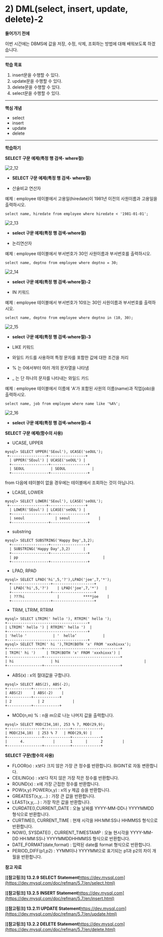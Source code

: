 # 2) DML(select, insert, update, delete)-2

**들어가기 전에**

이번 시간에는 DBMS에 값을 저장, 수정, 삭제, 조회하는 방법에 대해 배워보도록 하겠습니다.

 

 

------

**학습 목표**

1. insert문을 수행할 수 있다.
2. update문을 수행할 수 있다.
3. delete문을 수행할 수 있다.
4. select문을 수행할 수 있다.

 

 

------

**핵심 개념**

- select
- insert
- update
- delete

 

 

------

**학습하기**

**SELECT 구문 예제(특정 행 검색- where절)**



![2_12](https://github.com/namdh9011/web-boostcourse/blob/master/theory/2_DB_%EC%97%B0%EA%B2%B0_%EC%9B%B9_%EC%95%B1/8_SQL_BE/image/2_12.png)

- **SELECT 구문 예제(특정 행 검색- where절)**

- 산술비교 연산자

예제 : employee 테이블에서 고용일(hiredate)이 1981년 이전의 사원이름과 고용일을 출력하시오.

```mysql
select name, hiredate from employee where hiredate < '1981-01-01';
```

![2_13](https://github.com/namdh9011/web-boostcourse/blob/master/theory/2_DB_%EC%97%B0%EA%B2%B0_%EC%9B%B9_%EC%95%B1/8_SQL_BE/image/2_13.png)

- **select 구문 예제(특정 행 검색-where절)**

- 논리연산자

예제 : employee 테이블에서 부서번호가 30인 사원이름과 부서번호를 출력하시오.

```mysql
select name, deptno from employee where deptno = 30;
```

![2_14](https://github.com/namdh9011/web-boostcourse/blob/master/theory/2_DB_%EC%97%B0%EA%B2%B0_%EC%9B%B9_%EC%95%B1/8_SQL_BE/image/2_14.png)

- **select 구문 예제(특정 행 검색-where절)-2**

- IN 키워드

예제 : employee 테이블에서 부서번호가 10또는 30인 사원이름과 부서번호를 출력하시오.

```mysql
select name, deptno from employee where deptno in (10, 30);
```

![2_15](https://github.com/namdh9011/web-boostcourse/blob/master/theory/2_DB_%EC%97%B0%EA%B2%B0_%EC%9B%B9_%EC%95%B1/8_SQL_BE/image/2_15.png)

- **select 구문 예제(특정 행 검색-where절)-3**

- LIKE 키워드
- 와일드 카드를 사용하여 특정 문자를 포함한 값에 대한 조건을 처리
- % 는 0에서부터 여러 개의 문자열을 나타냄
- _ 는 단 하나의 문자를 나타내는 와일드 카드

예제 : employee 테이블에서 이름에 'A'가 포함된 사원의 이름(name)과 직업(job)을 출력하시오.

```mysql
select name, job from employee where name like '%A%';
```

![2_16](https://github.com/namdh9011/web-boostcourse/blob/master/theory/2_DB_%EC%97%B0%EA%B2%B0_%EC%9B%B9_%EC%95%B1/8_SQL_BE/image/2_16.png)

- **select 구문 예제(특정 행 검색-where절)-4**

**SELECT 구문 예제(함수의 사용)**

- UCASE, UPPER

```markup
mysql> SELECT UPPER('SEoul'), UCASE('seOUL');
 +-----------------+-----------------+
  | UPPER('SEoul') | UCASE('seOUL') |
  +-----------------+-----------------+
  | SEOUL            | SEOUL            |
  +-----------------+-----------------+
```

from 다음에 테이블이 없을 경우에는 테이블에서 조회하는 것이 아닙니다.

- LCASE, LOWER

```markup
mysql> SELECT LOWER('SEoul'), LCASE('seOUL');
 +-----------------+-----------------+
  | LOWER('SEoul') | LCASE('seOUL') |
  +-----------------+-----------------+
  | seoul              | seoul             |
  +-----------------+-----------------+
```

- substring

```markup
mysql> SELECT SUBSTRING('Happy Day',3,2);
  +-----------------+-----------------+
  | SUBSTRING('Happy Day',3,2)      |
  +-----------------+-----------------+
  | pp                                       |
  +-----------------+-----------------+
```

- LPAD, RPAD

```markup
mysql> SELECT LPAD('hi',5,'?'),LPAD('joe',7,'*');
  +------------------+-------------------+
  | LPAD('hi',5,'?')    | LPAD('joe',7,'*')   |
  +------------------+-------------------+
  | ???hi               |           ****joe    |
  +------------------+-------------------+
```

- TRIM, LTRIM, RTRIM

```markup
mysql> SELECT LTRIM(' hello '), RTRIM(' hello ');
+-------------------------------------+
| LTRIM(' hello ') | RTRIM(' hello ')  |
+-------------------------------------+
| 'hello '            | '  hello‘            |
+-------------------------------------+
mysql> SELECT TRIM(' hi '),TRIM(BOTH 'x' FROM 'xxxhixxx');
+----------------+-----------------------------------+
| TRIM(' hi ')     | TRIM(BOTH 'x' FROM 'xxxhixxx') |
+----------------+-----------------------------------+
| hi                 | hi                                       |
+----------------+-----------------------------------+
```

- ABS(x) : x의 절대값을 구합니다.

```markup
mysql> SELECT ABS(2), ABS(-2);
+-----------+------------+ 
| ABS(2)     | ABS(-2)    | 
+-----------+------------+ 
| 2            | 2             | 
+-----------+------------+
```

- MOD(n,m) % : n을 m으로 나눈 나머지 값을 출력합니다.

```markup
mysql> SELECT MOD(234,10), 253 % 7, MOD(29,9);
+----------------+------------+-------------+ 
| MOD(234,10)  | 253 % 7   | MOD(29,9) | 
+----------------+------------+-------------+ 
|      4.             |       1      |      2         | 
+----------------+------------+-------------+
```



**SELECT 구문(함수의 사용)**

- FLOOR(x) : x보다 크지 않은 가장 큰 정수를 반환합니다. BIGINT로 자동 변환합니다.
- CEILING(x) : x보다 작지 않은 가장 작은 정수를 반환합니다.
- ROUND(x) : x에 가장 근접한 정수를 반환합니다.
- POW(x,y) POWER(x,y) : x의 y 제곱 승을 반환합니다.
- GREATEST(x,y,...) : 가장 큰 값을 반환합니다.
- LEAST(x,y,...) : 가장 작은 값을 반환합니다.
- CURDATE(),CURRENT_DATE : 오늘 날짜를 YYYY-MM-DD나 YYYYMMDD 형식으로 반환합니다.
- CURTIME(), CURRENT_TIME : 현재 시각을 HH:MM:SS나 HHMMSS 형식으로 반환합니다.
- NOW(), SYSDATE() , CURRENT_TIMESTAMP : 오늘 현시각을 YYYY-MM-DD HH:MM:SS나 YYYYMMDDHHMMSS 형식으로 반환합니다. 
- DATE_FORMAT(date,format) : 입력된 date를 format 형식으로 반환합니다.
- PERIOD_DIFF(p1,p2) : YYMM이나 YYYYMM으로 표기되는 p1과 p2의 차이 개월을 반환합니다.

**참고 자료**

[**[참고링크\] 13.2.9 SELECT Statement**https://dev.mysql.com](https://dev.mysql.com/doc/refman/5.7/en/select.html)

[**[참고링크\] 13.2.5 INSERT Statement**https://dev.mysql.com](https://dev.mysql.com/doc/refman/5.7/en/insert.html)

[**[참고링크\] 13.2.11 UPDATE Statement**https://dev.mysql.com](https://dev.mysql.com/doc/refman/5.7/en/update.html)

[**[참고링크\] 13.2.2 DELETE Statement**https://dev.mysql.com](https://dev.mysql.com/doc/refman/5.7/en/delete.html)